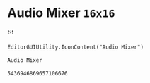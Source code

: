 # Audio Mixer `16x16`
<img src="/img/Audio%20Mixer.png" width=16 height=16>

``` CSharp
EditorGUIUtility.IconContent("Audio Mixer")
```
```
Audio Mixer
```
```
5436946869657106676
```
